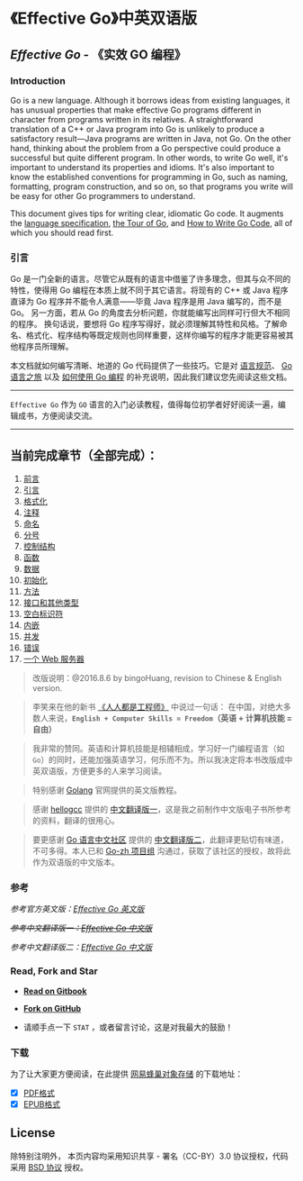 《Effective Go》中英双语版
===
## *Effective Go* - 《实效 GO 编程》

### Introduction

Go is a new language. Although it borrows ideas from existing languages, it has unusual properties that make effective Go programs different in character from programs written in its relatives. A straightforward translation of a C++ or Java program into Go is unlikely to produce a satisfactory result—Java programs are written in Java, not Go. On the other hand, thinking about the problem from a Go perspective could produce a successful but quite different program. In other words, to write Go well, it's important to understand its properties and idioms. It's also important to know the established conventions for programming in Go, such as naming, formatting, program construction, and so on, so that programs you write will be easy for other Go programmers to understand.

This document gives tips for writing clear, idiomatic Go code. It augments the [language specification](https://go-zh.org/ref/spec), [the Tour of Go](https://tour.golang.org/), and [How to Write Go Code](https://go-zh.org/doc/code.html), all of which you should read first.

### 引言

Go 是一门全新的语言。尽管它从既有的语言中借鉴了许多理念，但其与众不同的特性，使得用 Go 编程在本质上就不同于其它语言。将现有的 C++ 或 Java 程序直译为 Go 程序并不能令人满意——毕竟 Java 程序是用 Java 编写的，而不是 Go。 另一方面，若从 Go 的角度去分析问题，你就能编写出同样可行但大不相同的程序。 换句话说，要想将 Go 程序写得好，就必须理解其特性和风格。了解命名、格式化、程序结构等既定规则也同样重要，这样你编写的程序才能更容易被其他程序员所理解。

本文档就如何编写清晰、地道的 Go 代码提供了一些技巧。它是对 [语言规范](https://go-zh.org/ref/spec)、 [Go 语言之旅](https://tour.golang.org/) 以及 [如何使用 Go 编程](https://go-zh.org/doc/code.html) 的补充说明，因此我们建议您先阅读这些文档。

---

`Effective Go` 作为 `GO` 语言的入门必读教程，值得每位初学者好好阅读一遍，编辑成书，方便阅读交流。

---
## 当前完成章节（全部完成）：

1. [前言](README.md)
2. [引言](01_Overview.md)
3. [格式化](02_Formatting.md)
4. [注释](03_Commentary.md)
5. [命名](04_Names.md)
6. [分号](05_Semicolons.md)
7. [控制结构](06_Control_structures.md)
8. [函数](07_Functions.md)
9. [数据](08_Data.md)
10. [初始化](09_Initialization.md)
11. [方法](10_Methods.md)
12. [接口和其他类型](11_Interfaces_and_other_types.md)
13. [空白标识符](12_The_blank_identifier.md)
14. [内嵌](13_Embedding.md)
15. [并发](14_Concurrency.md)
16. [错误](15_Errors.md)
17. [一个 Web 服务器](16_A_web_server.md)


> 改版说明：@2016.8.6 by bingoHuang, revision to Chinese & English version.

> 李笑来在他的新书 [《人人都是工程师》](http://xiaolai.li/2016/06/12/makecs-preface/) 中说过一句话： 在中国，对绝大多数人来说，**`English + Computer Skills = Freedom`（英语 + 计算机技能 = 自由）**

> 我非常的赞同。英语和计算机技能是相辅相成，学习好一门编程语言（如 `Go`）的同时，还能加强英语学习，何乐而不为。所以我决定将本书改版成中英双语版，方便更多的人来学习阅读。

> 特别感谢 [Golang](https://golang.org) 官网提供的英文版教程。

> 感谢 [hellogcc](http://www.hellogcc.org) 提供的 [中文翻译版一](http://www.hellogcc.org/effective_go.html)，这是我之前制作中文版电子书所参考的资料，翻译的很用心。

> 要更感谢 [Go 语言中文社区](https://go-zh.org/) 提供的 [中文翻译版二](https://go-zh.org/doc/effective_go.htm)，此翻译更贴切有味道，不可多得。本人已和 [Go-zh 项目组](https://github.com/Go-zh/go) 沟通过，获取了该社区的授权，故将此作为双语版的中文版本。

### 参考

*参考官方英文版：[Effective Go 英文版](https://golang.org/doc/effective_go.html)*

~~*参考中文翻译版一：[Effective Go 中文版](http://www.hellogcc.org/effective_go.html)*~~

*参考中文翻译版二：[Effective Go 中文版](https://go-zh.org/doc/effective_go.htm)*

### Read, Fork and Star

+ **[Read on Gitbook](https://www.gitbook.com/book/bingohuang/effective-go-zh-en/details)**

+ **[Fork on GitHub](https://github.com/bingoHuang/effective-go-zh-en)**

+ 请顺手点一下 `STAT` ，或者留言讨论，这是对我最大的鼓励！

### 下载

为了让大家更方便阅读，在此提供 [网易蜂巢对象存储](https://c.163.com/dashboard#/m/nos/) 的下载地址：

- [x] [PDF格式](http://bingohuang.nos-eastchina1.126.net/effective-go-zh-en-gitbook.pdf)
- [x] [EPUB格式](http://bingohuang.nos-eastchina1.126.net/effective-go-zh-en-gitbook.epub)

## License
除特别注明外， 本页内容均采用知识共享 - 署名（CC-BY）3.0 协议授权，代码采用 [BSD 协议](LICENSE) 授权。

